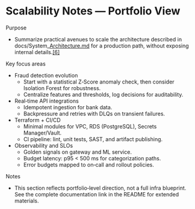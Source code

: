 # Scalability Notes — Portfolio View

Purpose

- Summarize practical avenues to scale the architecture described in docs/System_[Architecture.md](http://Architecture.md) for a production path, without exposing internal details.[[6]](https://raw.githubusercontent.com/alearisteguieta/Prompt-Engineering-FinTech-FPF/main/assets/diagrams.md)

Key focus areas

- Fraud detection evolution
    - Start with a statistical Z‑Score anomaly check, then consider Isolation Forest for robustness.
    - Centralize features and thresholds, log decisions for auditability.
- Real‑time API integrations
    - Idempotent ingestion for bank data.
    - Backpressure and retries with DLQs on transient failures.
- Terraform + CI/CD
    - Minimal modules for VPC, RDS (PostgreSQL), Secrets Manager/Vault.
    - CI pipeline: lint, unit tests, SAST, and artifact publishing.
- Observability and SLOs
    - Golden signals on gateway and ML service.
    - Budget latency: p95 < 500 ms for categorization paths.
    - Error budgets mapped to on‑call and rollout policies.

Notes

- This section reflects portfolio‑level direction, not a full infra blueprint. See the complete documentation link in the README for extended materials.
